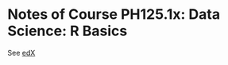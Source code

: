 # Notes of Course PH125.1x: Data Science: R Basics
See [edX](https://courses.edx.org/courses/course-v1:HarvardX+PH125.1x+3T2017/course/)
